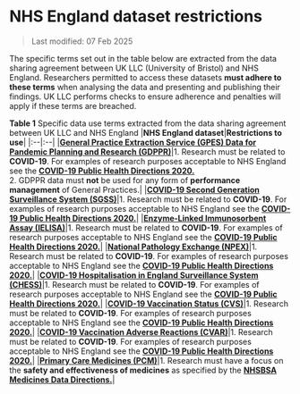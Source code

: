 # NHS England dataset restrictions

>Last modified: 07 Feb 2025

The specific terms set out in the table below are extracted from the data sharing agreement between UK LLC (University of Bristol) and NHS England. Researchers permitted to access these datasets **must adhere to these terms** when analysing the data and presenting and publishing their findings. UK LLC performs checks to ensure adherence and penalties will apply if these terms are breached.  

**Table 1** Specific data use terms extracted from the data sharing agreement between UK LLC and NHS England
|**NHS England dataset**|**Restrictions to use**|
|:--|:--|
|[**General Practice Extraction Service (GPES) Data for Pandemic Planning and Research (GDPPR)**](https://guidebook.ukllc.ac.uk/docs/linked_health_data/nhs_england/primary_care_datasets/gdppr/gdppr)|1. Research must be related to **COVID-19**. For examples of research purposes acceptable to NHS England see the [**COVID-19 Public Health Directions 2020.**](https://digital.nhs.uk/about-nhs-digital/corporate-information-and-documents/directions-and-data-provision-notices/secretary-of-state-directions/covid-19-public-health-directions-2020)<br>2. GDPPR data must **not** be used for any form of **performance management** of General Practices.|
|[**COVID-19 Second Generation Surveillance System (SGSS)**](https://guidebook.ukllc.ac.uk/docs/linked_health_data/nhs_england/covid%20datasets/covidsgss/covidsgss)|1. Research must be related to **COVID-19**. For examples of research purposes acceptable to NHS England see the [**COVID-19 Public Health Directions 2020.**](https://digital.nhs.uk/about-nhs-digital/corporate-information-and-documents/directions-and-data-provision-notices/secretary-of-state-directions/covid-19-public-health-directions-2020)|
|[**Enzyme-Linked Immunosorbent Assay (IELISA)**](https://guidebook.ukllc.ac.uk/docs/linked_health_data/nhs_england/covid%20datasets/ielisa/ielisa)|1. Research must be related to **COVID-19**. For examples of research purposes acceptable to NHS England see the [**COVID-19 Public Health Directions 2020.**](https://digital.nhs.uk/about-nhs-digital/corporate-information-and-documents/directions-and-data-provision-notices/secretary-of-state-directions/covid-19-public-health-directions-2020)|
|[**National Pathology Exchange (NPEX)**](https://guidebook.ukllc.ac.uk/docs/linked_health_data/nhs_england/covid%20datasets/npex/npex)|1. Research must be related to **COVID-19**. For examples of research purposes acceptable to NHS England see the [**COVID-19 Public Health Directions 2020.**](https://digital.nhs.uk/about-nhs-digital/corporate-information-and-documents/directions-and-data-provision-notices/secretary-of-state-directions/covid-19-public-health-directions-2020)|
|[**COVID-19 Hospitalisation in England Surveillance System (CHESS)**](https://guidebook.ukllc.ac.uk/docs/linked_health_data/nhs_england/covid%20datasets/chess/chess)|1. Research must be related to **COVID-19**. For examples of research purposes acceptable to NHS England see the [**COVID-19 Public Health Directions 2020.**](https://digital.nhs.uk/about-nhs-digital/corporate-information-and-documents/directions-and-data-provision-notices/secretary-of-state-directions/covid-19-public-health-directions-2020)|
|[**COVID-19 Vaccination Status (CVS)**](https://guidebook.ukllc.ac.uk/docs/linked_health_data/nhs_england/covid%20datasets/cvs/cvs)|1. Research must be related to **COVID-19**. For examples of research purposes acceptable to NHS England see the [**COVID-19 Public Health Directions 2020.**](https://digital.nhs.uk/about-nhs-digital/corporate-information-and-documents/directions-and-data-provision-notices/secretary-of-state-directions/covid-19-public-health-directions-2020)|
|[**COVID-19 Vaccination Adverse Reactions (CVAR)**](https://guidebook.ukllc.ac.uk/docs/linked_health_data/nhs_england/covid%20datasets/cvar/cvar)|1. Research must be related to **COVID-19**. For examples of research purposes acceptable to NHS England see the [**COVID-19 Public Health Directions 2020.**](https://digital.nhs.uk/about-nhs-digital/corporate-information-and-documents/directions-and-data-provision-notices/secretary-of-state-directions/covid-19-public-health-directions-2020)|
|[**Primary Care Medicines (PCM)**](https://guidebook.ukllc.ac.uk/docs/linked_health_data/nhs_england/other%20datasets/pcm/pcm)|1. Research must have a focus on the **safety and effectiveness of medicines** as specified by the [**NHSBSA Medicines Data Directions.**](https://digital.nhs.uk/about-nhs-digital/corporate-information-and-documents/directions-and-data-provision-notices/secretary-of-state-directions/nhs-business-services-authority-nhsbsa-medicines-data-directions-2019)|